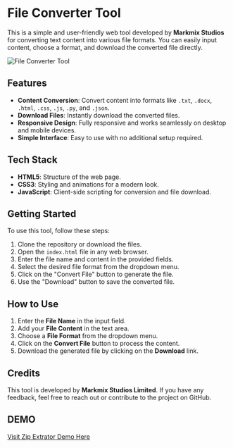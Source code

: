 # File Converter Tool

This is a simple and user-friendly web tool developed by **Markmix Studios** for converting text content into various file formats. You can easily input content, choose a format, and download the converted file directly.

![File Converter Tool](https://i.ibb.co/sKfGG40/20241219-205238.jpg)


## Features

- **Content Conversion**: Convert content into formats like `.txt`, `.docx`, `.html`, `.css`, `.js`, `.py`, and `.json`.
- **Download Files**: Instantly download the converted files.
- **Responsive Design**: Fully responsive and works seamlessly on desktop and mobile devices.
- **Simple Interface**: Easy to use with no additional setup required.

## Tech Stack

- **HTML5**: Structure of the web page.
- **CSS3**: Styling and animations for a modern look.
- **JavaScript**: Client-side scripting for conversion and file download.

## Getting Started

To use this tool, follow these steps:

1. Clone the repository or download the files.
2. Open the `index.html` file in any web browser.
3. Enter the file name and content in the provided fields.
4. Select the desired file format from the dropdown menu.
5. Click on the "Convert File" button to generate the file.
6. Use the "Download" button to save the converted file.

## How to Use

1. Enter the **File Name** in the input field.
2. Add your **File Content** in the text area.
3. Choose a **File Format** from the dropdown menu.
4. Click on the **Convert File** button to process the content.
5. Download the generated file by clicking on the **Download** link.

## Credits

This tool is developed by **Markmix Studios Limited**. If you have any feedback, feel free to reach out or contribute to the project on GitHub.

## DEMO

<a href= "https://markmix-studios.github.io/file-converter"> Visit Zip Extrator Demo Here</a>
